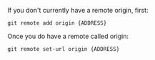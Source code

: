 If you don't currently have a remote origin, first:
```
git remote add origin {ADDRESS}
```



Once you do have a remote called origin:
```
git remote set-url origin {ADDRESS}
```

